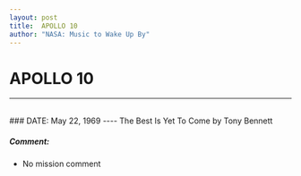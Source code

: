 ```yaml
---
layout: post
title:  APOLLO 10
author: "NASA: Music to Wake Up By"
---
```


# APOLLO 10
----
<br/>
### DATE: May 22, 1969
----
The Best Is Yet To Come by Tony Bennett

##### Comment:
* No mission comment
